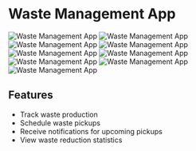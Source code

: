 # Waste Management App

![Waste Management App](https://github.com/rimansingh/Waste-Management-App/blob/main/images/Picture1.png)
![Waste Management App](https://github.com/rimansingh/Waste-Management-App/blob/main/images/Picture2.png)
![Waste Management App](https://github.com/rimansingh/Waste-Management-App/blob/main/images/Picture4.jpg)
![Waste Management App](https://github.com/rimansingh/Waste-Management-App/blob/main/images/Picture5.jpg)
![Waste Management App](https://github.com/rimansingh/Waste-Management-App/blob/main/images/Picture6.png)
![Waste Management App](https://github.com/rimansingh/Waste-Management-App/blob/main/images/Picture7.jpg)
![Waste Management App](https://github.com/rimansingh/Waste-Management-App/blob/main/images/Picture8.png)
![Waste Management App](https://github.com/rimansingh/Waste-Management-App/blob/main/images/Picture9.png)
![Waste Management App](https://github.com/rimansingh/Waste-Management-App/blob/main/images/Picture10.jpg)

## Features
- Track waste production
- Schedule waste pickups
- Receive notifications for upcoming pickups
- View waste reduction statistics
